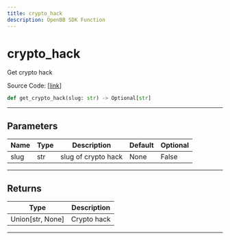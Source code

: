 ```yaml
---
title: crypto_hack
description: OpenBB SDK Function
---
```


# crypto_hack

Get crypto hack

Source Code: [[link](https://github.com/OpenBB-finance/OpenBBTerminal/tree/main/openbb_terminal/cryptocurrency/overview/rekt_model.py#L139)]

```python
def get_crypto_hack(slug: str) -> Optional[str]
```
---
## Parameters

| Name | Type | Description | Default | Optional |
| ---- | ---- | ----------- | ------- | -------- |
| slug | str | slug of crypto hack | None | False |

---
## Returns

| Type | Description |
| ---- | ----------- |
| Union[str, None] | Crypto hack |

---
